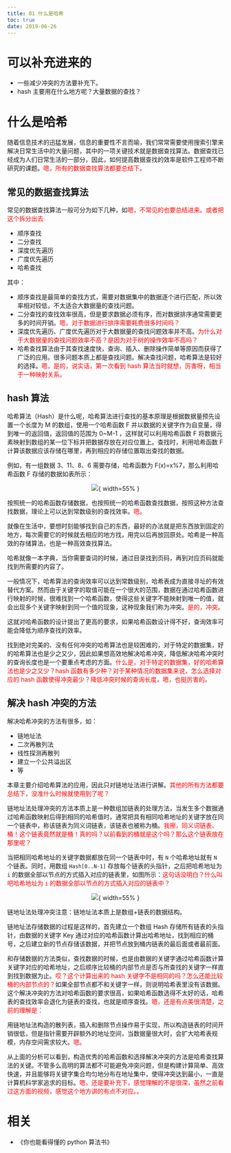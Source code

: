```yaml
---
title: 01 什么是哈希
toc: true
date: 2019-06-26
---
```

# 可以补充进来的

- 一些减少冲突的方法要补充下。
- hash 主要用在什么地方呢？大量数据的查找？

# 什么是哈希

随着信息技术的迅猛发展，信息的重要性不言而喻，我们常常需要使用搜索引擎来解决日常生活中的大量问题，其中的一项关键技术就是数据查找算法。数据查找已经成为人们日常生活的一部分，因此，如何提高数据查找的效率是软件工程师不断研究的课题。<span style="color:red;">嗯，所有的数据查找算法都要总结下。</span>

## 常见的数据查找算法

常见的数据查找算法一般可分为如下几种，如<span style="color:red;">嗯，不常见的也要总结进来。或者把这个拆分出去</span>

- 顺序查找
- 二分查找
- 深度优先遍历
- 广度优先遍历
- 哈希查找


其中：

- 顺序查找是最简单的查找方式，需要对数据集中的数据逐个进行匹配，所以效率相对较低，不太适合大数据量的查找问题。
- 二分查找的查找效率很高，但是要求数据必须有序，而对数据排序通常需要更多的时间开销。<span style="color:red;">嗯，对于数据进行排序需要耗费很多时间吗？</span>
- 深度优先遍历、广度优先遍历对于大数据量的查找问题效率并不高。<span style="color:red;">为什么对于大数据量的查找问题效率不高？是因为对于树的操作效率不高吗？</span>
- 哈希查找算法由于其查找速度快，查询、插入、删除操作简单等原因而获得了广泛的应用。很多问题本质上都是查找问题。解决查找问题，哈希算法是较好的选择。<span style="color:red;">嗯，是的，说实话，第一次看到 hash 算法当时就想，厉害呀，相当于一种映射关系。</span>

## hash 算法

哈希算法（Hash）是什么呢，哈希算法进行查找的基本原理是根据数据量预先设置一个长度为 M 的数组，使用一个哈希函数 F 并以数据的关键字作为自变量，得到唯一的返回值，返回值的范围为 0~M-1 ，这样就可以利用哈希函数 F 将数据元素映射到数组的某一位下标并把数据存放在对应位置上。查找时，利用哈希函数 F 计算该数据应该存储在哪里，再到相应的存储位置取出查找的数据。

例如，有一组数据 3、11、8、6 需要存储，哈希函数为 F(x)=x%7，那么利用哈希函数 F 存储的数据如表所示：

<center>

![](http://images.iterate.site/blog/image/20190626/UXW7ltrrl0NT.png?imageslim){ width=55% }
</center>

按照统一的哈希函数存储数据，也按照统一的哈希函数查找数据，按照这种方法查找数据，理论上可以达到常数级别的查找效率。<span style="color:red;">嗯。</span>

就像在生活中，要想时刻能够找到自己的东西，最好的办法就是把东西放到固定的地方，每次需要它的时候就去相应的地方找，用完以后再放回原处。哈希是一种高效的存储算法，也是一种高效查找算法。

哈希就像一本字典，当你需要查词的时候，通过目录找到页码，再到对应页码就能找到所需要的内容了。

一般情况下，哈希算法的查询效率可以达到常数级别，哈希表成为直接寻址的有效替代方案。然而由于关键字的取值可能在一个很大的范围，数据在通过哈希函数进行映射的时候，很难找到一个哈希函数，使得这些关键字不能映射到唯一的值，就会出现多个关键字映射到同一个值的现象，这种现象我们称为冲突。<span style="color:red;">是的，冲突。</span>

这就对哈希函数的设计提出了更高的要求，如果哈希函数设计得不好，查询效率可能会降低为顺序查找的效率。

找到绝对完美的、没有任何冲突的哈希算法也是较困难的，对于特定的数据集，好的哈希算法也是少之又少，因此如果想高效地解决哈希冲突，降低解决哈希冲突时的查询长度也是一个要重点考虑的方面。<span style="color:red;">什么是，对于特定的数据集，好的哈希算法也是少之又少？hash 函数有多少种？对于某种情况的数据集来说，怎么选择对应的 hash 函数使得冲突最少？降低冲突时候的查询长度，嗯，也挺厉害的。</span>

## 解决 hash 冲突的方法

解决哈希冲突的方法有很多，如：

- 链地址法
- 二次再散列法
- 线性探测再散列
- 建立一个公共溢出区
- 等

本章主要介绍哈希算法的应用，因此只对链地址法进行讲解。<span style="color:red;">其他的所有方法都要总结下，没准什么时候就使用到了呢？</span>

链地址法处理冲突的方法本质上是一种数组加链表的处理方法，当发生多个数据通过哈希函数映射后得到相同的哈希值时，通常把具有相同哈希地址的关键字放在同一个链表中，称该链表为同义词链表，该链表也被称为桶。<span style="color:red;">我擦，同义词链表、桶！这个链表竟然就是桶！真的吗？以前看到的桶就是这个吗？那么这个链表放在那里呢？</span>

当把相同哈希地址的关键字数据都放在同一个链表中时，有 `N` 个哈希地址就有 `N` 个链表。同时，用数组 `Hash[0..N-1]` 存放每个链表的头指针，之后把哈希地址为 `i` 的数据全部以节点的方式插入对应的链表里，如图所示：<span style="color:red;">这句话没明白？什么叫吧哈希地址为 `i` 的数据全部以节点的方式插入对应的链表中？</span>

<center>

![](http://images.iterate.site/blog/image/20190626/GLlUNEDrMKRe.png?imageslim){ width=55% }
</center>

链地址法处理冲突注意：链地址法本质上是数组+链表的数据结构。

链地址法存储数据的过程是这样的，首先建立一个数组 Hash 存储所有链表的头指针，由数据的关键字 Key 通过对应的哈希函数计算出哈希地址，找到相应的桶号，之后建立新的节点存储该数据，并把节点放到桶内链表的最后面或者最前面。

和存储数据的方法类似，查找数据的时候，也是由数据的关键字通过哈希函数计算关键字对应的哈希地址，之后顺序比较桶的内部节点是否与所查找的关键字一样直到找到数据为止。<span style="color:red;">哎？这个计算出来的 hash 关键字不是相同的吗？怎么还能比较桶的内部节点的？</span>如果全部节点都不和关键字一样，则说明哈希表里没有该数据。这个解决冲突的方法对哈希函数的要求很高，如果哈希函数选得不太好的话，哈希表的查找效率会退化为链表的查找，也就是顺序查找。<span style="color:red;">嗯，还是有点美很清楚，之前的理解是：</span>

用链地址法构造的散列表，插入和删除节点操作易于实现，所以构造链表的时间开销很低，但是指针需要开辟额外的地址空间，当数据量很大时，会扩大哈希表规模，内存空间需求较大。<span style="color:red;">嗯。</span>

从上面的分析可以看到，构造优秀的哈希函数和选择解决冲突的方法是哈希查找算法的关键。不管多么高明的算法都不可能避免冲突问题，但是构建计算简单、高效快速，并且能够将关键字集合均匀地分布在地址集中，使得冲突达到最小，一直是计算机科学家追求的目标。<span style="color:red;">嗯，还是要补充下，感觉理解的不是很深，虽然之前看过这方面的视频，感觉这个地方讲的有点不对应。。</span>




# 相关

- 《你也能看得懂的 python 算法书》
